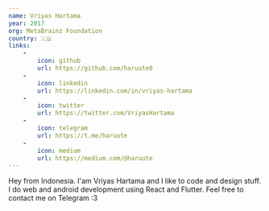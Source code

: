 ```yaml
---
name: Vriyas Hartama
year: 2017
org: MetaBrainz Foundation
country: 🇮🇩
links:
    -
        icon: github
        url: https://github.com/haruute0
    -
        icon: linkedin
        url: https://linkedin.com/in/vriyas-hartama
    -
        icon: twitter
        url: https://twitter.com/VriyasHartama
    -
        icon: telegram
        url: https://t.me/haruute
    -
        icon: medium
        url: https://medium.com/@haruute
---
```

Hey from Indonesia. I'am Vriyas Hartama and I like to code and design stuff. I do web and android development using React and Flutter. Feel free to contact me on Telegram :3